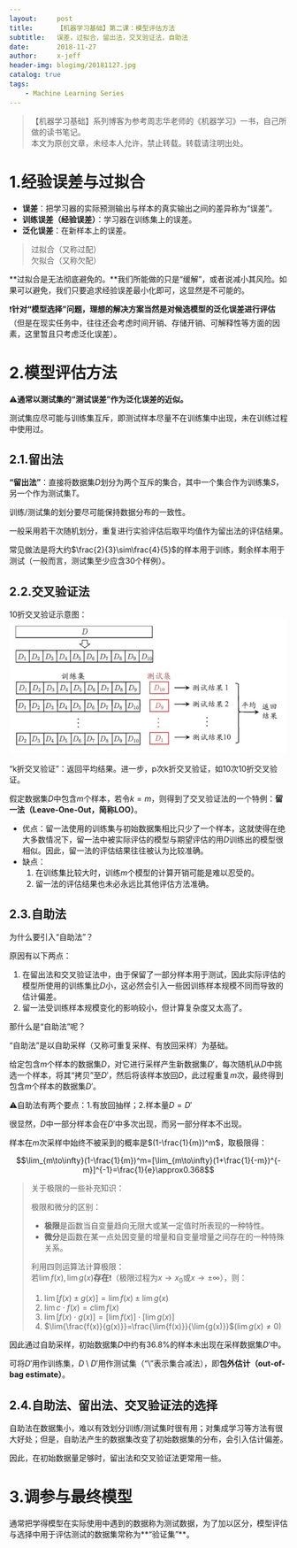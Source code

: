 ```yaml
---
layout:     post
title:      【机器学习基础】第二课：模型评估方法
subtitle:   误差，过拟合，留出法，交叉验证法，自助法
date:       2018-11-27
author:     x-jeff
header-img: blogimg/20181127.jpg
catalog: true
tags:
    - Machine Learning Series
---
```

>【机器学习基础】系列博客为参考周志华老师的《机器学习》一书，自己所做的读书笔记。  
>本文为原创文章，未经本人允许，禁止转载。转载请注明出处。

# 1.经验误差与过拟合

* **误差**：把学习器的实际预测输出与样本的真实输出之间的差异称为“误差”。
* **训练误差（经验误差）**：学习器在训练集上的误差。
* **泛化误差**：在新样本上的误差。

>过拟合（又称过配）  
>欠拟合（又称欠配）

**过拟合是无法彻底避免的。**我们所能做的只是“缓解”，或者说减小其风险。如果可以避免，我们只要追求经验误差最小化即可，这显然是不可能的。

❗️**针对“模型选择”问题，理想的解决方案当然是对候选模型的泛化误差进行评估**（但是在现实任务中，往往还会考虑时间开销、存储开销、可解释性等方面的因素，这里暂且只考虑泛化误差）。

# 2.模型评估方法

⚠️**通常以测试集的“测试误差”作为泛化误差的近似。**

测试集应尽可能与训练集互斥，即测试样本尽量不在训练集中出现，未在训练过程中使用过。

## 2.1.留出法

**“留出法”**：直接将数据集*D*划分为两个互斥的集合，其中一个集合作为训练集*S*，另一个作为测试集*T*。

训练/测试集的划分要尽可能保持数据分布的一致性。

一般采用若干次随机划分，重复进行实验评估后取平均值作为留出法的评估结果。

常见做法是将大约$\frac{2}{3}\sim\frac{4}{5}$的样本用于训练，剩余样本用于测试（一般而言，测试集至少应含30个样例）。

## 2.2.交叉验证法
10折交叉验证示意图：
![10折交叉验证](https://github.com/x-jeff/BlogImage/raw/master/MachineLearningSeries/Lesson2/2x1.jpg)

“k折交叉验证”：返回平均结果。进一步，p次k折交叉验证，如10次10折交叉验证。

假定数据集*D*中包含*m*个样本，若令$k=m$，则得到了交叉验证法的一个特例：**留一法（Leave-One-Out，简称LOO）**。

* 优点：留一法使用的训练集与初始数据集相比只少了一个样本，这就使得在绝大多数情况下，留一法中被实际评估的模型与期望评估的用*D*训练出的模型很相似。因此，留一法的评估结果往往被认为比较准确。
* 缺点：
	1. 在训练集比较大时，训练*m*个模型的计算开销可能是难以忍受的。
	2. 留一法的评估结果也未必永远比其他评估方法准确。

## 2.3.自助法
为什么要引入“自助法”？

原因有以下两点：

1. 在留出法和交叉验证法中，由于保留了一部分样本用于测试，因此实际评估的模型所使用的训练集比*D*小，这必然会引入一些因训练样本规模不同而导致的估计偏差。
2. 留一法受训练样本规模变化的影响较小，但计算复杂度又太高了。

那什么是“自助法”呢？

“自助法”是以自助采样（又称可重复采样、有放回采样）为基础。

给定包含*m*个样本的数据集*D*，对它进行采样产生新数据集$D'$，每次随机从*D*中挑选一个样本，将其“拷贝”至$D'$，然后将该样本放回*D*，此过程重复*m*次，最终得到包含*m*个样本的数据集$D'$。

⚠️自助法有两个要点：1.有放回抽样；2.样本量$D=D'$

很显然，*D*中一部分样本会在$D'$中多次出现，而另一部分样本不出现。

样本在*m*次采样中始终不被采到的概率是$(1-\frac{1}{m})^m$，取极限得：

$$\lim_{m\to\infty}(1-\frac{1}{m})^m=[\lim_{m\to\infty}(1+\frac{1}{-m})^{-m}]^{-1}=\frac{1}{e}\approx0.368$$

>关于极限的一些补充知识：
>
>极限和微分的区别：
>
>* **极限**是函数当自变量趋向无限大或某一定值时所表现的一种特性。
>* **微分**是函数在某一点处因变量的增量和自变量增量之间存在的一种特殊关系。
>
>利用四则运算法计算极限：  
>若$\lim{f(x)},\lim{g(x)}$**存在**❗️（极限过程为$x\to x_0$或$x\to \pm \infty$），则：
>
>1. $\lim[f(x)\pm g(x)]=\lim{f(x)}\pm\lim{g(x)}$
>2. $\lim{c\cdot f(x)}=c\lim{f(x)}$
>3. $\lim[f(x)\cdot g(x)]=[\lim{f(x)}]\cdot [\lim{g(x)}]$
>4. $\lim{\frac{f(x)}{g(x)}}=\frac{\lim{f(x)}}{\lim{g(x)}}$($\lim{g(x)}\neq 0$)

因此通过自助采样，初始数据集*D*中约有36.8%的样本未出现在采样数据集$D'$中。

可将$D'$用作训练集，$D\setminus D'$用作测试集（“$\setminus$”表示集合减法），即**包外估计（out-of-bag estimate）**。

## 2.4.自助法、留出法、交叉验证法的选择
自助法在数据集小，难以有效划分训练/测试集时很有用；对集成学习等方法有很大好处；但是，自助法产生的数据集改变了初始数据集的分布，会引入估计偏差。

因此，在初始数据量足够时，留出法和交叉验证法更常用一些。

# 3.调参与最终模型
通常把学得模型在实际使用中遇到的数据称为测试数据，为了加以区分，模型评估与选择中用于评估测试的数据集常称为**“验证集”**。